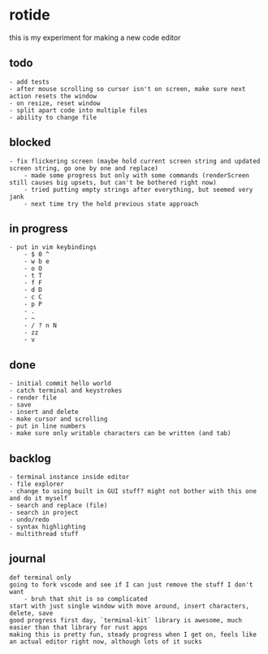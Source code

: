 # rotide

this is my experiment for making a new code editor

## todo
    - add tests
    - after mouse scrolling so cursor isn't on screen, make sure next action resets the window
    - on resize, reset window
    - split apart code into multiple files
    - ability to change file
## blocked
    - fix flickering screen (maybe hold current screen string and updated screen string, go one by one and replace)
        - made some progress but only with some commands (renderScreen still causes big upsets, but can't be bothered right now)
        - tried putting empty strings after everything, but seemed very jank
        - next time try the hold previous state approach
## in progress
    - put in vim keybindings
        - $ 0 ^
        - w b e
        - o O
        - t T
        - f F
        - d D
        - c C
        - p P
        - .
        - ~
        - / ? n N
        - zz
        - v
## done
    - initial commit hello world
    - catch terminal and keystrokes
    - render file
    - save
    - insert and delete
    - make cursor and scrolling
    - put in line numbers
    - make sure only writable characters can be written (and tab)
## backlog
    - terminal instance inside editor
    - file explorer
    - change to using built in GUI stuff? might not bother with this one and do it myself
    - search and replace (file)
    - search in project
    - undo/redo
    - syntax highlighting
    - multithread stuff


## journal
    def terminal only
    going to fork vscode and see if I can just remove the stuff I don't want
        - bruh that shit is so complicated
    start with just single window with move around, insert characters, delete, save
    good progress first day, `terminal-kit` library is awesome, much easier than that library for rust apps
    making this is pretty fun, steady progress when I get on, feels like an actual editor right now, although lots of it sucks
